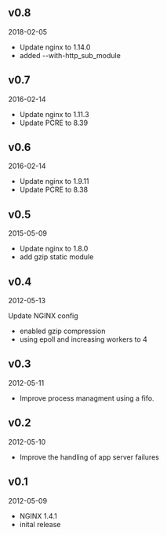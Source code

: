 ## v0.8


2018-02-05

* Update nginx to 1.14.0
* added --with-http_sub_module

## v0.7

2016-02-14

* Update nginx to 1.11.3
* Update PCRE to 8.39

## v0.6

2016-02-14

* Update nginx to 1.9.11
* Update PCRE to 8.38

## v0.5

2015-05-09

* Update nginx to 1.8.0
* add gzip static module

## v0.4

2012-05-13

Update NGINX config

* enabled gzip compression
* using epoll and increasing workers to 4

## v0.3

2012-05-11

* Improve process managment using a fifo.

## v0.2

2012-05-10

* Improve the handling of app server failures

## v0.1

2012-05-09

* NGINX 1.4.1
* inital release
